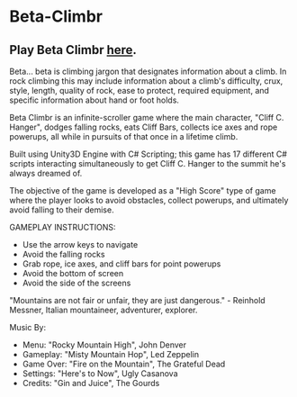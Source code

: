 # Beta-Climbr
## Play Beta Climbr [here](https://beta-climbr.firebaseapp.com/).

Beta... beta is climbing jargon that designates information about a climb. In rock climbing this may include information about a climb's difficulty, crux, style, length, quality of rock, ease to protect, required equipment, and specific information about hand or foot holds.

Beta Climbr is an infinite-scroller game where the main character, "Cliff C. Hanger", dodges falling rocks, eats Cliff Bars, collects ice axes and rope powerups, all while in pursuits of that once in a lifetime climb.

Built using Unity3D Engine with C# Scripting; this game has 17 different C# scripts interacting simultaneously to get Cliff C. Hanger to the summit he's always dreamed of.

The objective of the game is developed as a "High Score" type of game where the player looks to avoid obstacles, collect powerups, and ultimately avoid falling to their demise.

GAMEPLAY INSTRUCTIONS:
- Use the arrow keys to navigate
- Avoid the falling rocks
- Grab rope, ice axes, and cliff bars for point powerups
- Avoid the bottom of screen
- Avoid the side of the screens

"Mountains are not fair or unfair, they are just dangerous." - Reinhold Messner, Italian mountaineer, adventurer, explorer.

Music By:

- Menu: "Rocky Mountain High", John Denver
- Gameplay: "Misty Mountain Hop", Led Zeppelin
- Game Over: "Fire on the Mountain", The Grateful Dead
- Settings: "Here's to Now", Ugly Casanova
- Credits: "Gin and Juice", The Gourds
